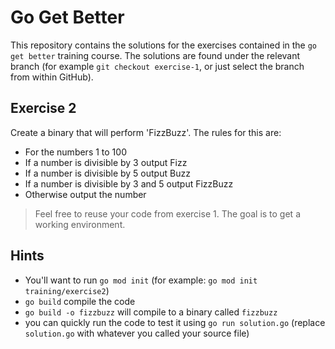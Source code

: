# Go Get Better

This repository contains the solutions for the exercises contained in the
`go get better` training course. The solutions are found under the relevant
branch (for example `git checkout exercise-1`, or just select the branch from
within GitHub).

## Exercise 2

Create a binary that will perform 'FizzBuzz'. The rules for this are:

  * For the numbers 1 to 100
  * If a number is divisible by 3 output Fizz
  * If a number is divisible by 5 output Buzz
  * If a number is divisible by 3 and 5 output FizzBuzz
  * Otherwise output the number
  
>Feel free to reuse your code from exercise 1. The goal is to get a working 
environment.
  
## Hints

  * You'll want to run `go mod init` (for example: 
    `go mod init training/exercise2`)
  * `go build` compile the code
  * `go build -o fizzbuzz` will compile to a binary called `fizzbuzz`
  * you can quickly run the code to test it using `go run solution.go` (replace
    `solution.go` with whatever you called your source file)
